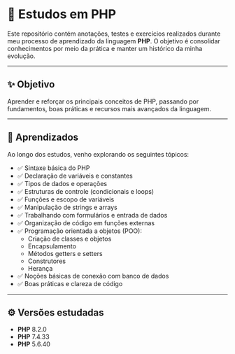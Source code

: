 # 📘 Estudos em PHP

Este repositório contém anotações, testes e exercícios realizados durante meu processo de aprendizado da linguagem **PHP**. O objetivo é consolidar conhecimentos por meio da prática e manter um histórico da minha evolução.

---

## ✨ Objetivo

Aprender e reforçar os principais conceitos de PHP, passando por fundamentos, boas práticas e recursos mais avançados da linguagem.

---

## 🧠 Aprendizados

Ao longo dos estudos, venho explorando os seguintes tópicos:

- ✅ Sintaxe básica do PHP
- ✅ Declaração de variáveis e constantes
- ✅ Tipos de dados e operações
- ✅ Estruturas de controle (condicionais e loops)
- ✅ Funções e escopo de variáveis
- ✅ Manipulação de strings e arrays
- ✅ Trabalhando com formulários e entrada de dados
- ✅ Organização de código em funções externas
- ✅ Programação orientada a objetos (POO):
  - Criação de classes e objetos
  - Encapsulamento
  - Métodos getters e setters
  - Construtores
  - Herança
- ✅ Noções básicas de conexão com banco de dados
- ✅ Boas práticas e clareza de código

---

## ⚙️ Versões estudadas

- **PHP** 8.2.0
- **PHP** 7.4.33
- **PHP** 5.6.40